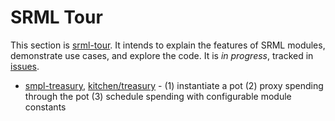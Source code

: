 # SRML Tour

This section is [srml-tour](https://github.com/JoshOrndorff/srml-tour). It intends to explain the features of SRML modules, demonstrate use cases, and explore the code. It is *in progress*, tracked in [issues](https://github.com/substrate-developer-hub/recipes/issues).

* [smpl-treasury](./treasury.md), [kitchen/treasury](https://github.com/substrate-developer-hub/recipes/tree/master/kitchen/treasury) - (1) instantiate a pot (2) proxy spending through the pot (3) schedule spending with configurable module constants